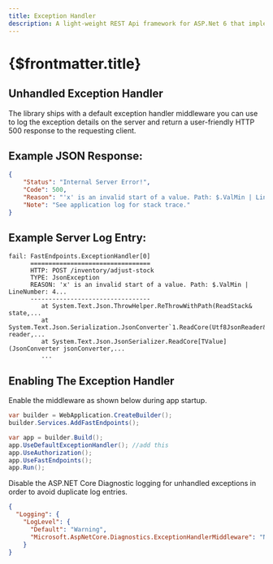 ```yaml
---
title: Exception Handler
description: A light-weight REST Api framework for ASP.Net 6 that implements REPR (Request-Endpoint-Response) Pattern.
---
```


# {$frontmatter.title}

## Unhandled Exception Handler

The library ships with a default exception handler middleware you can use to log the exception details on the server and return a user-friendly HTTP 500 response to the requesting client.

## Example JSON Response:

```json |title=response.json
{
	"Status": "Internal Server Error!",
	"Code": 500,
	"Reason": "'x' is an invalid start of a value. Path: $.ValMin | LineNumber: 4...",
	"Note": "See application log for stack trace."
}
```

## Example Server Log Entry:

```
fail: FastEndpoints.ExceptionHandler[0]
      =================================
      HTTP: POST /inventory/adjust-stock
      TYPE: JsonException
      REASON: 'x' is an invalid start of a value. Path: $.ValMin | LineNumber: 4...
      ---------------------------------
         at System.Text.Json.ThrowHelper.ReThrowWithPath(ReadStack& state,...
         at System.Text.Json.Serialization.JsonConverter`1.ReadCore(Utf8JsonReader& reader,...
         at System.Text.Json.JsonSerializer.ReadCore[TValue](JsonConverter jsonConverter,...
         ...
```

## Enabling The Exception Handler

Enable the middleware as shown below during app startup.

```cs |title=Program.cs
var builder = WebApplication.CreateBuilder();
builder.Services.AddFastEndpoints();

var app = builder.Build();
app.UseDefaultExceptionHandler(); //add this
app.UseAuthorization();
app.UseFastEndpoints();
app.Run();
```

Disable the ASP.NET Core Diagnostic logging for unhandled exceptions in order to avoid duplicate log entries.

```json |title=appsettings.json
{
  "Logging": {
    "LogLevel": {
      "Default": "Warning",
      "Microsoft.AspNetCore.Diagnostics.ExceptionHandlerMiddleware": "None" //add this
    }
}
```
